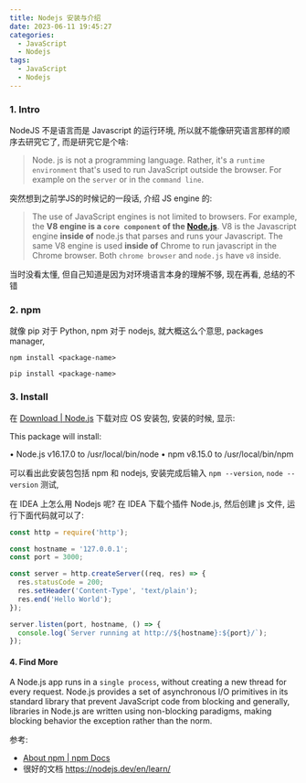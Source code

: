 ```yaml
---
title: Nodejs 安装与介绍
date: 2023-06-11 19:45:27
categories:
  - JavaScript
  - Nodejs
tags:
  - JavaScript
  - Nodejs
---
```


### 1. Intro

NodeJS 不是语言而是 Javascript 的运行环境, 所以就不能像研究语言那样的顺序去研究它了, 而是研究它是个啥:

> Node. js is not a programming language. Rather, it's a `runtime environment` that's used to run JavaScript outside the browser. For example on the `server` or in the `command line`.

突然想到之前学JS的时候记的一段话, 介绍 JS engine 的: 

> The use of JavaScript engines is not limited to browsers. For example, the **V8 engine is a `core component` of the [Node.js](https://www.webopedia.com/definitions/node-js/)**. V8 is the Javascript engine **inside of** node.js that parses and runs your Javascript. The same V8 engine is used **inside of** Chrome to run javascript in the Chrome browser. Both `chrome browser` and `node.js` have `v8` inside.

当时没看太懂, 但自己知道是因为对环境语言本身的理解不够, 现在再看, 总结的不错

### 2. npm

就像 pip 对于 Python, npm 对于 nodejs, 就大概这么个意思, packages manager, 

```shell
npm install <package-name>

pip install <package-name>
```

### 3. Install

在 [Download | Node.js](https://nodejs.org/en/download) 下载对应 OS 安装包, 安装的时候, 显示:

This package will install:

•	Node.js v16.17.0 to /usr/local/bin/node
•	npm v8.15.0 to /usr/local/bin/npm

可以看出此安装包包括 npm 和 nodejs, 安装完成后输入 `npm --version`, `node --version` 测试, 

在 IDEA 上怎么用 Nodejs 呢? 在 IDEA 下载个插件 Node.js, 然后创建 js 文件, 运行下面代码就可以了:

```js
const http = require('http');

const hostname = '127.0.0.1';
const port = 3000;

const server = http.createServer((req, res) => {
  res.statusCode = 200;
  res.setHeader('Content-Type', 'text/plain');
  res.end('Hello World');
});

server.listen(port, hostname, () => {
  console.log(`Server running at http://${hostname}:${port}/`);
});
```

#### 4. Find More

A Node.js app runs in a `single process`, without creating a new thread for every request. Node.js provides a set of asynchronous I/O primitives in its standard library that prevent JavaScript code from blocking and generally, libraries in Node.js are written using non-blocking paradigms, making blocking behavior the exception rather than the norm.

参考:

- [About npm | npm Docs](https://docs.npmjs.com/about-npm)
- 很好的文档 https://nodejs.dev/en/learn/